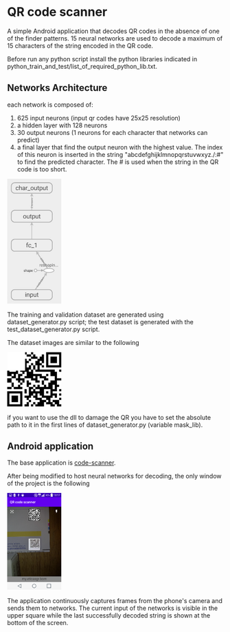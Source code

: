 # QR code scanner
A simple Android application that decodes QR codes in the absence of one of the finder patterns.
15 neural networks are used to decode a maximum of 15 characters of the string encoded in the QR code.

Before run any python script install the python libraries indicated in python_train_and_test/list_of_required_python_lib.txt.

## Networks Architecture
each network is composed of:
1) 625 input neurons (input qr codes have 25x25 resolution)
2) a hidden layer with 128 neurons
3) 30 output neurons (1 neurons for each character that networks can predict)
4) a final layer that  find the output neuron with the highest value. The index of this neuron is inserted in the string "abcdefghijklmnopqrstuvwxyz./:#" to find the predicted character. The # is used when the string in the QR code is too short.

<img src="net_arch.JPG" width="25%" height="25%">

The training and validation dataset are generated using dataset_generator.py script; the test dataset is generated with the test_dataset_generator.py script.

The dataset images are similar to the following

<img src="qr_damaged.jpg" width="25%" height="25%">

if you want to use the dll to damage the QR you have to set the absolute path to it in the first lines of dataset_generator.py (variable mask_lib).

## Android application
The base application is [code-scanner](https://github.com/yuriy-budiyev/code-scanner). 

After being modified to host neural networks for decoding, the only window of the project is the following

<img src="main_gui.png" width="25%" height="25%">

The application continuously captures frames from the phone's camera and sends them to networks. 
The current input of the networks is visible in the upper square while the last successfully decoded string is shown at the bottom of the screen.
